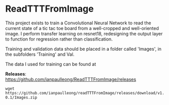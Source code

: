 # ReadTTTFromImage
This project exists to train a Convolutional Neural Network to read the current state of a tic tac toe board from a well-cropped and well-oriented image. I perform transfer learning on resnet18, redesigning the output layer to function for regression rather than classification.

Training and validation data should be placed in a folder called 'Images', in the subfolders 'Training' and Val. 

The data I used for training can be found at   

**Releases**:     
https://github.com/ianpaulleong/ReadTTTFromImage/releases

`wget https://github.com/ianpaulleong/readTTTFromImage/releases/download/v1.0.1/Images.zip`
